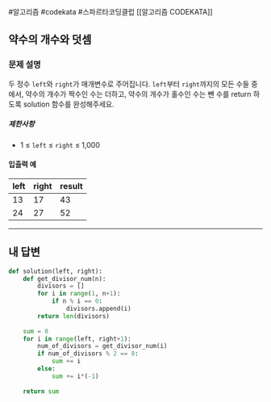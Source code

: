 #알고리즘 #codekata #스파르타코딩클럽 [[알고리즘 CODEKATA]]

## 약수의 개수와 덧셈

### 문제 설명

두 정수 `left`와 `right`가 매개변수로 주어집니다. `left`부터 `right`까지의 모든 수들 중에서, 약수의 개수가 짝수인 수는 더하고, 약수의 개수가 홀수인 수는 뺀 수를 return 하도록 solution 함수를 완성해주세요.
##### 제한사항
- 1 ≤ `left` ≤ `right` ≤ 1,000

#### 입출력 예

|left|right|result|
|---|---|---|
|13|17|43|
|24|27|52|


---

## 내 답변

```python
def solution(left, right):
    def get_divisor_num(n):
        divisors = []
        for i in range(1, n+1):
            if n % i == 0:
                divisors.append(i)          
        return len(divisors)
    
    sum = 0
    for i in range(left, right+1):
        num_of_divisors = get_divisor_num(i)
        if num_of_divisors % 2 == 0:
            sum += i
        else:
            sum += i*(-1)
            
    return sum
```
 
